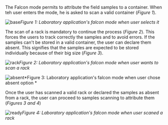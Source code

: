 
The Falcon mode permits to attribute the field samples to a container. When teh user enters the mode, he is asked to scan a valid container (*Figure 1*).

![base](assets/images_bruelhed/falcon_mode_base.png)*Figure 1: Laboratory application's falcon mode when user selects it*

The scan of a rack is mandatory to continue the process (*Figure 2*). This forces the users to track correctly the samples and to avoid errors. If the samples can't be stored in a valid container, the user can declare them absent. This signifies that the samples are expected to be stored individually because of their big size (*Figure 3*).

![rack](assets/images_bruelhed/falcon_mode_rack.png)*Figure 2: Laboratory application's falcon mode when user wants to scan a rack*

![absent](assets/images_bruelhed/falcon_mode_absent.png)*Figure 3: Laboratory application's falcon mode when user chose absent option *

Once the user has scanned a valid rack or declared the samples as absent from a rack, the user can proceed to samples scanning to attribute them (*Figures 3 and 4*)

![ready](assets/images_bruelhed/falcon_mode_ready.png)*Figure 4: Laboratory application's falcon mode when user scaned a rack*